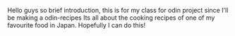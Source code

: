 Hello guys so brief introduction, this is for my class for odin project since I'll be making a odin-recipes 
Its all about the cooking recipes of one of my favourite food in Japan.
Hopefully I can do this!
